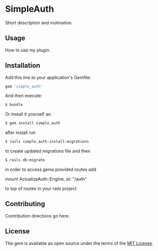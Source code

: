 # SimpleAuth
Short description and motivation.

## Usage
How to use my plugin.

## Installation
Add this line to your application's Gemfile:

```ruby
gem 'simple_auth'
```

And then execute:
```bash
$ bundle
```

Or install it yourself as:
```bash
$ gem install simple_auth
```

after install run
```bash
$ rails simple_auth:install:migrations
```

to create updated migrations file and then
```bash
$ rails db:migrate
```

in order to access gems provided routes add

  mount ActualizeAuth::Engine, at: "/auth"

to top of routes in your rails project

## Contributing
Contribution directions go here.

## License
The gem is available as open source under the terms of the [MIT License](https://opensource.org/licenses/MIT).
